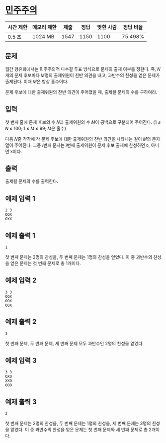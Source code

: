 # [민주주의](https://www.acmicpc.net/problem/30999)

| 시간 제한 | 메모리 제한 | 제출 | 정답 | 맞힌 사람 | 정답 비율 |
| --- | --- | --- | --- | --- | --- |
| 0.5 초 | 1024 MB | 1547 | 1150 | 1100 | 75.498% |

## 문제

월간 향유회에서는 민주주의적 다수결 투표 방식으로 문제의 출제 여부를 정한다. 즉, 𝑁개의 문제 후보마다 𝑀명의 출제위원이 찬반 의견을 내고, 과반수의 찬성을 얻은 문제가 출제된다. 이때 𝑀은 항상 홀수이다.

문제 후보에 대한 출제위원의 찬반 의견이 주어졌을 때, 출제될 문제의 수를 구하여라.

## 입력

첫 번째 줄에 문제 후보의 수 𝑁과 출제위원의 수 𝑀이 공백으로 구분되어 주어진다. (1 ≤ 𝑁 ≤ 100; 1 ≤ 𝑀 ≤ 99; 𝑀은 홀수)

다음 𝑁줄 각각에 각 문제 후보에 대한 출제위원의 찬반 의견을 나타내는 길이 𝑀의 문자열이 주어진다. 그중 𝑖번째 문자는 𝑖번째 출제위원이 문제 후보 출제에 찬성하면 `O`, 아니면 `X`이다.

## 출력

출제될 문제의 수를 출력한다.

## 예제 입력 1

```
2 3
OOX
OXX

```

## 예제 출력 1

```
1

```

첫 번째 문제는 2명의 찬성을, 두 번째 문제는 1명의 찬성을 얻었다. 이 중 과반수의 찬성을 얻은 문제는 첫 번째 문제로 총 1개이다.

## 예제 입력 2

```
3 3
OOX
OOX
OOX

```

## 예제 출력 2

```
3

```

첫 번째 문제, 두 번째 문제, 세 번째 문제 모두 과반수인 2명의 찬성을 얻었다.

## 예제 입력 3

```
3 3
OXO
XXO
OOO

```

## 예제 출력 3

```
2

```

첫 번째 문제는 2명의 찬성을, 두 번째 문제는 1명의 찬성을, 세 번째 문제는 3명의 찬성을 얻었다. 이 중 과반수의 찬성을 얻은 문제는 첫 번째 문제와 세 번째 문제로 총 2개이다.
